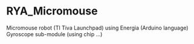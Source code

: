 # RYA_Micromouse
Micromouse robot (TI Tiva Launchpad) using Energia (Arduino language)
Gyroscope sub-module (using chip ...)
